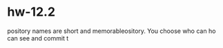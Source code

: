 # hw-12.2
pository names are short and memorableository. You choose who can ho can see and commit t
